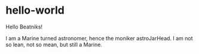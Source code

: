 # hello-world

Hello Beatniks!

I am a Marine turned astronomer, hence the moniker astroJarHead.
I am not so lean, not so mean, but still a Marine. 
